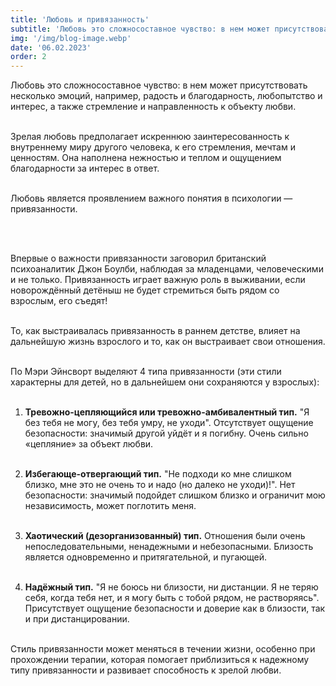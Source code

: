 ```yaml
---
title: 'Любовь и привязанность'
subtitle: 'Любовь это сложносоставное чувство: в нем может присутствовать несколько эмоций, например, радость и благодарность, любопытство...'
img: '/img/blog-image.webp'
date: '06.02.2023'
order: 2
---
```


Любовь это сложносоставное чувство: в нем может присутствовать несколько эмоций, например, радость и благодарность, любопытство и интерес, а также стремление и направленность к объекту любви.<br/><br/>

Зрелая любовь предполагает искреннюю заинтересованность к внутреннему миру другого человека, к его стремления, мечтам и ценностям. Она наполнена нежностью и теплом и ощущением благодарности за интерес в ответ.<br/><br/>

Любовь является проявлением важного понятия в психологии — привязанности.<br/><br/>

<br/>

Впервые о важности привязанности заговорил британский психоаналитик Джон Боулби, наблюдая за младенцами, человеческими и не только. Привязанность играет важную роль в выживании, если новорождённый детёныш не будет стремиться быть рядом со взрослым, его съедят!<br/><br/>

То, как выстраивалась привязанность в раннем детстве, влияет на дальнейшую жизнь взрослого и то, как он выстраивает свои отношения.<br/><br/>

По Мэри Эйнсворт выделяют 4 типа привязанности (эти стили характерны для детей, но в дальнейшем они сохраняются у взрослых):<br/><br/>

1) **Тревожно-цепляющийся или тревожно-амбивалентный тип.** "Я без тебя не могу, без тебя умру, не уходи". Отсутствует ощущение безопасности: значимый другой уйдёт и я погибну. Очень сильно «цепляние» за объект любви.<br/><br/>

2) **Избегающе-отвергающий тип.** "Не подходи ко мне слишком близко, мне это не очень то и надо (но далеко не уходи)!". Нет безопасности: значимый подойдет слишком близко и ограничит мою независимость, может поглотить меня.<br/><br/>

3) **Хаотический (дезорганизованный) тип.** Отношения были очень непоследовательными, ненадежными и небезопасными. Близость является одновременно и притягательной, и пугающей.<br/><br/>

4) **Надёжный тип.** "Я не боюсь ни близости, ни дистанции. Я не теряю себя, когда тебя нет, и я могу быть с тобой рядом, не растворяясь". Присутствует ощущение безопасности и доверие как в близости, так и при дистанцировании.<br/><br/>

Стиль привязанности может меняться в течении жизни, особенно при прохождении терапии, которая помогает приблизиться к надежному типу привязанности и развивает способность к зрелой любви.
